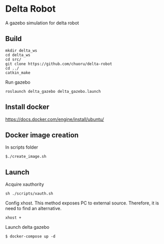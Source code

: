 
# Delta Robot
A gazebo simulation for delta robot

## Build 
```
mkdir delta_ws
cd delta_ws
cd src/
git clone https://github.com/chuoru/delta-robot
cd ../
catkin_make
```
Run gazebo
```
roslaunch delta_gazebo delta_gazebo.launch
```

## Install docker 
https://docs.docker.com/engine/install/ubuntu/

## Docker image creation
In scripts folder 
```
$./create_image.sh
```

## Launch 

Acquire xauthority
```
sh ./scripts/xauth.sh
```

Config xhost. This method exposes PC to external source.
Therefore, it is need to find an alternative. 
```
xhost +
```

Launch delta gazebo
```
$ docker-compose up -d
```



